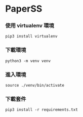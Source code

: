 # PaperSS

### 使用 virtualenv 環境
```
pip3 install virtualenv
```

### 下載環境

```angular2html
python3 -m venv venv
```

### 進入環境
```angular2html
source ./venv/bin/activate
```
### 下載套件
```angular2html
pip3 install -r requirements.txt
```